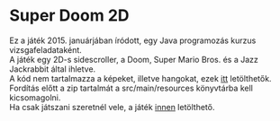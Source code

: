 # Super Doom 2D

Ez a játék 2015. januárjában íródott, egy Java programozás kurzus vizsgafeladataként.  
A játék egy 2D-s sidescroller, a Doom, Super Mario Bros. és a Jazz Jackrabbit által ihletve.  
A kód nem tartalmazza a képeket, illetve hangokat, ezek [itt](http://users.atw.hu/majweb/homework/sd2d_resources.zip) letölthetők. Fordítás előtt a zip tartalmát a src/main/resources könyvtárba kell kicsomagolni.  
Ha csak játszani szeretnél vele, a játék [innen](http://users.atw.hu/majweb/homework/superdoom2d.zip) letölthető.